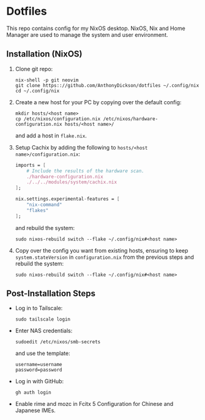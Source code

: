 # Dotfiles

This repo contains config for my NixOS desktop.
NixOS, Nix and Home Manager are used to manage the system and user environment.

## Installation (NixOS)

1. Clone git repo:

    ```shell
    nix-shell -p git neovim
    git clone https:://github.com/AnthonyDickson/dotfiles ~/.config/nix
    cd ~/.config/nix
    ```
1. Create a new host for your PC by copying over the default config:

    ```shell
    mkdir hosts/<host name>
    cp /etc/nixos/configuration.nix /etc/nixos/hardware-configuration.nix hosts/<host name>/
    ```
    and add a host in `flake.nix`.

1. Setup Cachix by adding the following to `hosts/<host name>/configuration.nix`:

    ```nix
    imports = [
        # Include the results of the hardware scan.
        ./hardware-configuration.nix
        ./../../modules/system/cachix.nix
    ];

    nix.settings.experimental-features = [
        "nix-command"
        "flakes"
    ];
    ```
    and rebuild the system:

    ```shell
    sudo nixos-rebuild switch --flake ~/.config/nix#<host name>
    ```

1. Copy over the config you want from existing hosts, ensuring to keep
    `system.stateVersion` in `configuration.nix` from the previous steps and
    rebuild the system:

    ```shell
    sudo nixos-rebuild switch --flake ~/.config/nix#<host name>
    ```

## Post-Installation Steps

- Log in to Tailscale:

    ```shell
    sudo tailscale login
    ```

- Enter NAS credentials:

    ```shell
    sudoedit /etc/nixos/smb-secrets
    ```
    
    and use the template:

    ```text
    username=username
    password=password
    ```

- Log in with GitHub:

    ```shell
    gh auth login
    ```

- Enable rime and mozc in Fcitx 5 Configuration for Chinese and Japanese IMEs. 
